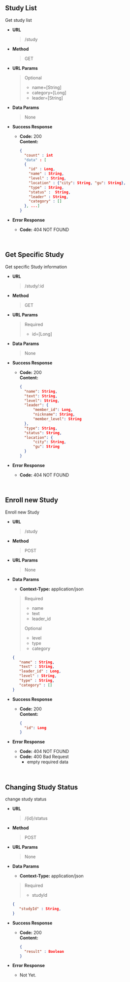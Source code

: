 **Study List**
----
Get study list

* **URL**

  >/study


* **Method**

  > GET


* **URL Params**

  > Optional<br />
  >  * name=[String]
  >  * category=[Long]
  >  * leader=[String]

* **Data Params**

  > None

* **Success Response**
    * **Code:** 200 <br />
      **Content:**
      ```json
      {
        "count" : int
        "data" : [
        {
          "id" : Long,
          "name" : String,
          "level" : String,
          "location" : {"city": String, "gu": String},
          "type" : String,
          "status" :  String,
          "leader" : String,
          "category" : []
        }, ...]
      }
      ```


* **Error Response**
    * **Code:** 404 NOT FOUND <br />


<br>

**Get Specific Study**
----
Get specific Study information

* **URL**

  >/study/:id


* **Method**

  > GET


* **URL Params**

  > Required<br />
  >  * id=[Long]

* **Data Params**

  > None

* **Success Response**
    * **Code:** 200 <br />
      **Content:**
      ```json
      {
        "name": String,
        "text": String,
        "level": String,
        "leader": {
            "member_id": Long,
            "nickname": String,
            "member_level": String
        },
        "type": String,
        "status": String,
        "location": {
            "city": String,
            "gu": String
        }
      }
      ```


* **Error Response**
    * **Code:** 404 NOT FOUND <br />



<br>

**Enroll new Study**
----
Enroll new Study

* **URL**

  >/study


* **Method**

  > POST


* **URL Params**

  > None

* **Data Params**
    * **Context-Type:** application/json
  > Required
  >  * name
  >  * text
  >  * leader_id
  > 
  > Optional
  >  * level
  >  * type
  >  * category
   ```json
  {
      "name" : String,
      "text" : String,
      "leader_id" : Long,
      "level" : String,
      "type" : String,
      "category" : []
  }
   ```

* **Success Response**
    * **Code:** 200 <br />
      **Content:**
      ```json
      {
        "id": Long
      }
      ```


* **Error Response**
    * **Code:** 404 NOT FOUND
    * **Code:** 400 Bad Request
      * empty required data<br />


<br>

**Changing Study Status**
----
change study status

* **URL**

  >/{id}/status


* **Method**

  > POST


* **URL Params**

  > None

* **Data Params**
    * **Context-Type:** application/json
  > Required
  >  * studyId
   ```json
  {
      "studyId" : String,
  }
   ```

* **Success Response**
    * **Code:** 200 <br />
      **Content:**
      ```json
      {
        "result" : Boolean
      }
      ```


* **Error Response**
    * Not Yet.
    <br />
